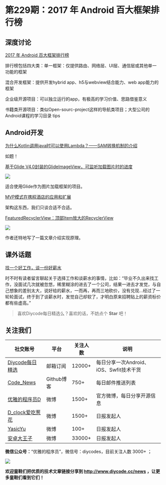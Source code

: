 # 第229期：2017 年 Android 百大框架排行榜

## 深度讨论

[ 2017 年 Android 百大框架排行榜](https://www.diycode.cc/news/2545)

排行榜包括四大类：单一框架：仅提供路由、网络层、UI层、通信层或其他单一功能的框架

混合开发框架：提供开发hybrid app、h5与webview结合能力、web app能力的框架

企业级开源项目：可以独立运行的app，有极高的学习价值、思路借鉴意义

书籍类开源项目：类似Open-sourc-project这样的导航类项目；大型公司的Android课程的学习目录 tips

## Android开发

[为什么Kotlin调用java时可以使用Lambda？——SAM转换机制的介绍](https://www.diycode.cc/topics/857)

如题！

[基于Glide V4.0封装的GlideImageView，可监听加载图片时的进度](https://www.diycode.cc/news/2543)

![](https://github.com/sfsheng0322/GlideImageView/raw/master/screenshot/gif5.gif)

适合使用Glide作为图片加载框架的项目。

[MVP模式在携程酒店的应用和扩展](https://www.diycode.cc/news/2544)

架构这东西，我们只谈合适不合适。

[FeaturedRecyclerView：顶部Item放大的RecyclerView](https://github.com/developer-shivam/FeaturedRecyclerView)

![](https://github.com/developer-shivam/FeaturedRecyclerView/raw/master/art/sample_GIF.gif)

作者还特地写了一篇文章介绍实现原理。

## 课外话题

[找一个好工作，谈一份好薪水](https://www.diycode.cc/news/2542)

时不时有读者留言聊起关于选择工作和谈薪水的事情，比如：“毕业不久出来找工作，没面试几次就被忽悠，稀里糊涂的进去了一个公司，结果一进去才发觉，与自己想象的差别太大，说好给的薪水，一而再，再而三地砍价，没有兑现...经过了一轮轮面试，终于到了谈薪水时，发觉自己却软了，才明白原来招聘贴上的薪资标价都有些虚高。”

> 喜欢Diycode每日精选么？喜欢的话，不妨点个 **Star** 吧！

## 关注我们

| 社交账号  |  平台  | 关注人数 | 说明 |
| -------- | -------- | -------- | -------- |
| [Diycode每日精选](http://list.qq.com/cgi-bin/qf_invite?id=d469993d2c888e971c0fbb2309c4d84256968386b126b967)|   邮箱订阅  | 12000+ | 每日分享一次Android、iOS、Swfit技术干货  |
| [Code_News](https://github.com/DiyCodes/code_news) |    Github博客  |750+ | 每日邮件推送列表  |
| [优雅的程序员D](http://weibo.com/u/5891258264) |   微博  | 1500+ | 官方微博，每日分享开源信息  |
| [D_clock爱吃葱花](http://weibo.com/u/2480694892)  |   微博  | 1500+ | 日报发起人  |
|[YasicYu](http://weibo.com/3917305697)  |   微博  | 100+ | 日报发起人  |
|[安卓大王子](http://weibo.com/apkbus/)   |   微博  | 33000+ | 日报发起人  |

**微信公众号：**“优雅的程序员”，微信号：diycodes，目前关注人数 3000+ ；

![](http://upload-images.jianshu.io/upload_images/1846413-b42abfa70f909099.jpg?imageMogr2/auto-orient/strip%7CimageView2/2/w/1240)

**欢迎童鞋们把优质的技术文章链接分享到 http://www.diycode.cc/news ，让更多童鞋们看到它们！**

